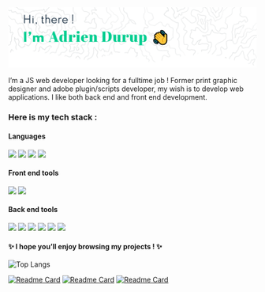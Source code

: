 <img src="https://github.com/AdrienDurup/AdrienDurup/blob/main/header/header_github2.png" />

I’m a JS web developer looking for a fulltime job !
Former print graphic designer and adobe plugin/scripts developer, my wish is to develop web applications.
I like both back end and front end development.

### Here is my tech stack :

#### Languages

![](https://img.shields.io/badge/code-JavaScript-blue?style=for-the-badge&logo=javascript&logoColor=white&color=F7DF1E)
![](https://img.shields.io/badge/code-TypeScript-blue?style=for-the-badge&logo=typescript&logoColor=white&color=3178C6)
![](https://img.shields.io/badge/code-HTML5-blue?style=for-the-badge&logo=html5&logoColor=white&color=E34F26)
![](https://img.shields.io/badge/code-CSS\/SASS-blue?style=for-the-badge&logo=sass&logoColor=white&color=CC6699)

#### Front end tools

![](https://img.shields.io/badge/tool-React-blue?style=for-the-badge&logo=react&logoColor=white&color=61DAFB)
![](https://img.shields.io/badge/tool-Redux-blue?style=for-the-badge&logo=redux&logoColor=white&color=764ABC)

#### Back end tools

![](https://img.shields.io/badge/BDD-PostgreSQL-blue?style=for-the-badge&logo=postgresql&logoColor=white&color=4169E1)
![](https://img.shields.io/badge/tool-Node-blue?style=for-the-badge&logo=node.js&logoColor=white&color=339933)
![](https://img.shields.io/badge/tool-Express-blue?style=for-the-badge&logo=express&logoColor=white&color=000000)
![](https://img.shields.io/badge/tool-Axios-blue?style=for-the-badge&logoColor=white&color=5a29e4)
![](https://img.shields.io/badge/tool-Socket.io-blue?style=for-the-badge&logo=socket.io&logoColor=white&color=010101)
![](https://img.shields.io/badge/tool-Sequelize-blue?style=for-the-badge&logo=sequelize&logoColor=white&color=52B0E7)


#### ✨ I hope you’ll enjoy browsing my projects ! ✨

![Top Langs](https://github-readme-stats.vercel.app/api/top-langs/?username=AdrienDurup&layout=compact&theme=dark)

[![Readme Card](https://github-readme-stats.vercel.app/api/pin/?username=AdrienDurup&repo=viewR&theme=dark)](https://github.com/Durad82/viewR)
[![Readme Card](https://github-readme-stats.vercel.app/api/pin/?username=AdrienDurup&repo=10Fingers&theme=dark)](https://github.com/AdrienDurup/10Fingers)
[![Readme Card](https://github-readme-stats.vercel.app/api/pin/?username=AdrienDurup&repo=games-with-vanillaJS&theme=dark)](https://github.com/AdrienDurup/games-with-vanillaJS)

<!-- 
<img width="32" height="32" src="https://cdn.freebiesupply.com/logos/large/2x/postgresql-logo-png-transparent.png" alt="postgresql logo" />
<img width="32" height="32" src="https://cdn.freebiesupply.com/logos/large/2x/html5-logo-png-transparent.png" alt="html logo" />


- ...
- this list is becoming pretty cumbersome at this point.


 here is a short description of what you’ll find.

**AdrienDurup/AdrienDurup** is a ✨ _special_ ✨ repository because its `README.md` (this file) appears on your GitHub profile.

Here are some ideas to get you started:

## Hi there 👋

- 🔭 I’m currently working on ...
- 🌱 I’m currently learning ...
- 👯 I’m looking to collaborate on ...
- 🤔 I’m looking for help with ...
- 💬 Ask me about ...
- 📫 How to reach me: ...
- 😄 Pronouns: ...
- ⚡ Fun fact: ...
-->
